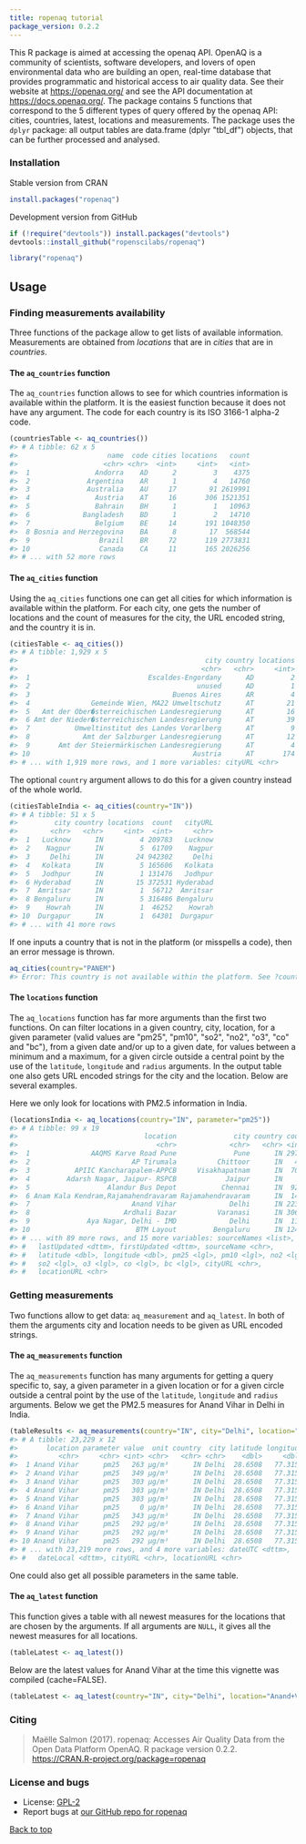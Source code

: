 ```yaml
---
title: ropenaq tutorial
package_version: 0.2.2
---
```




This R package is aimed at accessing the openaq API. OpenAQ is a community of scientists, software developers, and lovers of open environmental data who are building an open, real-time database that provides programmatic and historical access to air quality data. See their website at <https://openaq.org/> and see the API documentation at <https://docs.openaq.org/>. The package contains 5 functions that correspond to the 5 different types of query offered by the openaq API: cities, countries, latest, locations and measurements. The package uses the `dplyr` package: all output tables are data.frame (dplyr "tbl_df") objects, that can be further processed and analysed.


### Installation

Stable version from CRAN


```r
install.packages("ropenaq")
```

Development version from GitHub


```r
if (!require("devtools")) install.packages("devtools")
devtools::install_github("ropenscilabs/ropenaq")
```


```r
library("ropenaq")
```


## Usage

### Finding measurements availability

Three functions of the package allow to get lists of available information. Measurements are obtained from *locations* that are in *cities* that are in *countries*.

#### The `aq_countries` function

The `aq_countries` function allows to see for which countries information is available within the platform. It is the easiest function because it does not have any argument. The code for each country is its ISO 3166-1 alpha-2 code.


```r
(countriesTable <- aq_countries())
#> # A tibble: 62 x 5
#>                      name  code cities locations   count
#>                     <chr> <chr>  <int>     <int>   <int>
#>  1                Andorra    AD      2         3    4375
#>  2              Argentina    AR      1         4   14760
#>  3              Australia    AU     17        91 2619991
#>  4                Austria    AT     16       306 1521351
#>  5                Bahrain    BH      1         1   10963
#>  6             Bangladesh    BD      1         2   14710
#>  7                Belgium    BE     14       191 1048350
#>  8 Bosnia and Herzegovina    BA      8        17  568544
#>  9                 Brazil    BR     72       119 2773831
#> 10                 Canada    CA     11       165 2026256
#> # ... with 52 more rows
```

#### The `aq_cities` function

Using the `aq_cities` functions one can get all cities for which information is available within the platform. For each city, one gets the number of locations and the count of measures for the city, the URL encoded string, and the country it is in.


```r
(citiesTable <- aq_cities())
#> # A tibble: 1,929 x 5
#>                                              city country locations  count
#>                                             <chr>   <chr>     <int>  <int>
#>  1                             Escaldes-Engordany      AD         2   4061
#>  2                                         unused      AD         1    314
#>  3                                   Buenos Aires      AR         4  14760
#>  4               Gemeinde Wien, MA22 Umweltschutz      AT        21 130328
#>  5   Amt der Ober�sterreichischen Landesregierung      AT        16 154329
#>  6 Amt der Nieder�sterreichischen Landesregierung      AT        39 322499
#>  7           Umweltinstitut des Landes Vorarlberg      AT         9  36108
#>  8             Amt der Salzburger Landesregierung      AT        12  94197
#>  9       Amt der Steiermärkischen Landesregierung      AT         4   1891
#> 10                                        Austria      AT       174 121987
#> # ... with 1,919 more rows, and 1 more variables: cityURL <chr>
```

The optional `country` argument allows to do this for a given country instead of the whole world.


```r
(citiesTableIndia <- aq_cities(country="IN"))
#> # A tibble: 51 x 5
#>         city country locations  count   cityURL
#>        <chr>   <chr>     <int>  <int>     <chr>
#>  1   Lucknow      IN         4 209783   Lucknow
#>  2    Nagpur      IN         5  61709    Nagpur
#>  3     Delhi      IN        24 942302     Delhi
#>  4   Kolkata      IN         5 165606   Kolkata
#>  5   Jodhpur      IN         1 131476   Jodhpur
#>  6 Hyderabad      IN        15 372531 Hyderabad
#>  7  Amritsar      IN         1  56712  Amritsar
#>  8 Bengaluru      IN         5 316486 Bengaluru
#>  9    Howrah      IN         1  46252    Howrah
#> 10  Durgapur      IN         1  64301  Durgapur
#> # ... with 41 more rows
```

If one inputs a country that is not in the platform (or misspells a code), then an error message is thrown.


```r
aq_cities(country="PANEM")
#> Error: This country is not available within the platform. See ?countries
```

#### The `locations` function

The `aq_locations` function has far more arguments than the first two functions. On can filter locations in a given country, city, location, for a given parameter (valid values are "pm25", "pm10", "so2", "no2", "o3", "co" and "bc"), from a given date and/or up to a given date, for values between a minimum and a maximum, for a given circle outside a central point by the use of the `latitude`, `longitude` and `radius` arguments. In the output table one also gets URL encoded strings for the city and the location. Below are several examples.

Here we only look for locations with PM2.5 information in India.


```r
(locationsIndia <- aq_locations(country="IN", parameter="pm25"))
#> # A tibble: 99 x 19
#>                               location              city country count
#>                                  <chr>             <chr>   <chr> <int>
#>  1               AAQMS Karve Road Pune              Pune      IN 29703
#>  2                         AP Tirumala          Chittoor      IN   493
#>  3           APIIC Kancharapalem-APPCB     Visakhapatnam      IN  7072
#>  4         Adarsh Nagar, Jaipur- RSPCB            Jaipur      IN    31
#>  5                   Alandur Bus Depot           Chennai      IN  9298
#>  6 Anam Kala Kendram,Rajamahendravaram Rajamahendravaram      IN  1435
#>  7                         Anand Vihar             Delhi      IN 22388
#>  8                       Ardhali Bazar          Varanasi      IN 30675
#>  9              Aya Nagar, Delhi - IMD             Delhi      IN  1140
#> 10                          BTM Layout         Bengaluru      IN 12403
#> # ... with 89 more rows, and 15 more variables: sourceNames <list>,
#> #   lastUpdated <dttm>, firstUpdated <dttm>, sourceName <chr>,
#> #   latitude <dbl>, longitude <dbl>, pm25 <lgl>, pm10 <lgl>, no2 <lgl>,
#> #   so2 <lgl>, o3 <lgl>, co <lgl>, bc <lgl>, cityURL <chr>,
#> #   locationURL <chr>
```


### Getting measurements

Two functions allow to get data: `aq_measurement` and `aq_latest`. In both of them the arguments city and location needs to be given as URL encoded strings.

#### The `aq_measurements` function

The `aq_measurements` function has many arguments for getting a query specific to, say, a given parameter in a given location or for a given circle outside a central point by the use of the `latitude`, `longitude` and `radius` arguments. Below we get the PM2.5 measures for Anand Vihar in Delhi in India.


```r
(tableResults <- aq_measurements(country="IN", city="Delhi", location="Anand+Vihar", parameter="pm25"))
#> # A tibble: 23,229 x 12
#>       location parameter value  unit country  city latitude longitude
#>          <chr>     <chr> <int> <chr>   <chr> <chr>    <dbl>     <dbl>
#>  1 Anand Vihar      pm25   263 µg/m³      IN Delhi  28.6508   77.3152
#>  2 Anand Vihar      pm25   349 µg/m³      IN Delhi  28.6508   77.3152
#>  3 Anand Vihar      pm25   303 µg/m³      IN Delhi  28.6508   77.3152
#>  4 Anand Vihar      pm25   303 µg/m³      IN Delhi  28.6508   77.3152
#>  5 Anand Vihar      pm25   303 µg/m³      IN Delhi  28.6508   77.3152
#>  6 Anand Vihar      pm25     0 µg/m³      IN Delhi  28.6508   77.3152
#>  7 Anand Vihar      pm25   343 µg/m³      IN Delhi  28.6508   77.3152
#>  8 Anand Vihar      pm25   292 µg/m³      IN Delhi  28.6508   77.3152
#>  9 Anand Vihar      pm25   292 µg/m³      IN Delhi  28.6508   77.3152
#> 10 Anand Vihar      pm25   292 µg/m³      IN Delhi  28.6508   77.3152
#> # ... with 23,219 more rows, and 4 more variables: dateUTC <dttm>,
#> #   dateLocal <dttm>, cityURL <chr>, locationURL <chr>
```

One could also get all possible parameters in the same table.


#### The `aq_latest` function

This function gives a table with all newest measures for the locations that are chosen by the arguments. If all arguments are `NULL`, it gives all the newest measures for all locations.



```r
(tableLatest <- aq_latest())
```

Below are the latest values for Anand Vihar at the time this vignette was compiled (cache=FALSE).


```r
(tableLatest <- aq_latest(country="IN", city="Delhi", location="Anand+Vihar"))
```



### Citing

> Maëlle Salmon (2017). ropenaq: Accesses Air Quality Data from the
  Open Data Platform OpenAQ. R package version 0.2.2.
  https://CRAN.R-project.org/package=ropenaq



### License and bugs

* License: [GPL-2](https://opensource.org/licenses/GPL-2.0)
* Report bugs at [our GitHub repo for ropenaq](https://github.com/ropenscilabs/ropenaq/issues?state=open)


[Back to top](#top)
